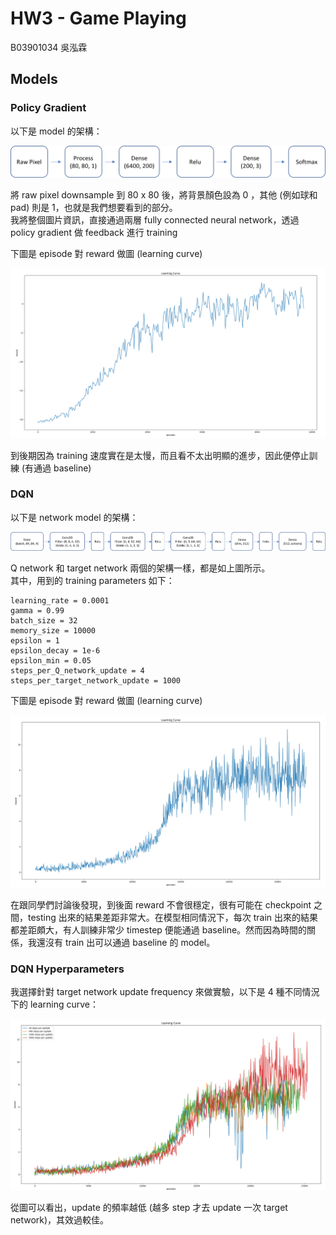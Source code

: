 # HW3 - Game Playing
B03901034 吳泓霖

## Models

### Policy Gradient
以下是 model 的架構：

![](pg_model.png)

將 raw pixel downsample 到 80 x 80 後，將背景顏色設為 0 ，其他 (例如球和 pad) 則是 1，也就是我們想要看到的部分。  
我將整個圖片資訊，直接通過兩層 fully connected neural network，透過 policy gradient 做 feedback 進行 training

下圖是 episode 對 reward 做圖 (learning curve)

![](pg.png)

到後期因為 training 速度實在是太慢，而且看不太出明顯的進步，因此便停止訓練 (有通過 baseline)

### DQN
以下是 network model 的架構：

![](dqn_model.png)

Q network 和 target network 兩個的架構一樣，都是如上圖所示。  
其中，用到的 training parameters 如下：

```
learning_rate = 0.0001
gamma = 0.99
batch_size = 32
memory_size = 10000
epsilon = 1
epsilon_decay = 1e-6
epsilon_min = 0.05
steps_per_Q_network_update = 4
steps_per_target_network_update = 1000
```

下圖是 episode 對 reward 做圖 (learning curve)

![](dqn.png)

在跟同學們討論後發現，到後面 reward 不會很穩定，很有可能在 checkpoint 之間，testing 出來的結果差距非常大。在模型相同情況下，每次 train 出來的結果都差距頗大，有人訓練非常少 timestep 便能通過 baseline。然而因為時間的關係，我還沒有 train 出可以通過 baseline 的 model。


### DQN Hyperparameters

我選擇針對 target network update frequency 來做實驗，以下是 4 種不同情況下的 learning curve：

![](dqn_update_freq.png)

從圖可以看出，update 的頻率越低 (越多 step 才去 update 一次 target network)，其效過較佳。